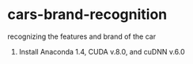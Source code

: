 # cars-brand-recognition
recognizing the features and brand of the car
1. Install Anaconda 1.4, CUDA v.8.0, and cuDNN v.6.0
